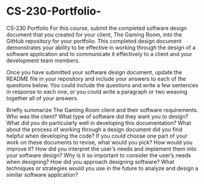 # CS-230-Portfolio-
CS-230 Portfolio 
For this course, submit the completed software design document that you created for your client, The Gaming Room, into the GitHub repository for your portfolio. This completed design document demonstrates your ability to be effective in working through the design of a software application and to communicate it effectively to a client and your development team members.

Once you have submitted your software design document, update the README file in your repository and include your answers to each of the questions below. You could include the questions and write a few sentences in response to each one, or you could write a paragraph or two weaving together all of your answers.

Briefly summarize The Gaming Room client and their software requirements. Who was the client? What type of software did they want you to design?
What did you do particularly well in developing this documentation?
What about the process of working through a design document did you find helpful when developing the code?
If you could choose one part of your work on these documents to revise, what would you pick? How would you improve it?
How did you interpret the user’s needs and implement them into your software design? Why is it so important to consider the user’s needs when designing?
How did you approach designing software? What techniques or strategies would you use in the future to analyze and design a similar software application?
